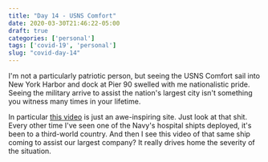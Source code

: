```yaml
---
title: "Day 14 - USNS Comfort"
date: 2020-03-30T21:46:22-05:00
draft: true
categories: ['personal']
tags: ['covid-19', 'personal']
slug: "covid-day-14"
---
```


I'm not a particularly patriotic person, but seeing the USNS Comfort sail into New York Harbor and dock at Pier 90 swelled with me nationalistic pride.
Seeing the military arrive to assist the nation's largest city isn't something you witness many times in your lifetime.

In particular [this video](https://www.facebook.com/watch/?v=1097964027228407) is just an awe-inspiring site.
Just look at that shit.
Every other time I've seen one of the Navy's hospital shipts deployed, it's been to a third-world country.
And then I see this video of that same ship coming to assist our largest company?
It really drives home the severity of the situation.

